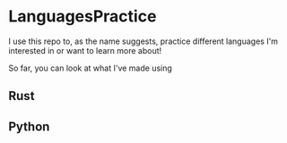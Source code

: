 # LanguagesPractice
 
I use this repo to, as the name suggests, practice different languages I'm interested in or want to learn more about!

So far, you can look at what I've made using

## Rust

## Python

